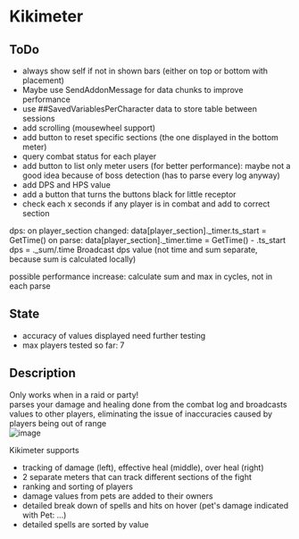 # Kikimeter
## ToDo
- always show self if not in shown bars (either on top or bottom with placement)
- Maybe use SendAddonMessage for data chunks to improve performance
- use ##SavedVariablesPerCharacter data to store table between sessions
- add scrolling (mousewheel support)
- add button to reset specific sections (the one displayed in the bottom meter)
- query combat status for each player
- add button to list only meter users (for better performance): maybe not a good idea because of boss detection (has to parse every log anyway)
- add DPS and HPS value
- add a button that turns the buttons black for little receptor
- check each x seconds if any player is in combat and add to correct section

dps:
on player_section changed:
data[player_section]._timer.ts_start = GetTime()
on parse:
data[player_section]._timer.time = GetTime() - .ts_start
dps = ._sum/.time
Broadcast dps value (not time and sum separate, because sum is calculated locally)

possible performance increase:
calculate sum and max in cycles, not in each parse


## State
- accuracy of values displayed need further testing
- max players tested so far: 7

## Description
Only works when in a raid or party!  
parses your damage and healing done from the combat log and broadcasts values to other players, eliminating
the issue of inaccuracies caused by players being out of range  
![image](https://github.com/KikidoraFear/Kikimeter/assets/154637862/7a4a5a05-85fa-4402-8ff7-ed47b3b34d5e)
  
Kikimeter supports
- tracking of damage (left), effective heal (middle), over heal (right)
- 2 separate meters that can track different sections of the fight
- ranking and sorting of players
- damage values from pets are added to their owners
- detailed break down of spells and hits on hover (pet's damage indicated with Pet: ...)
- detailed spells are sorted by value
